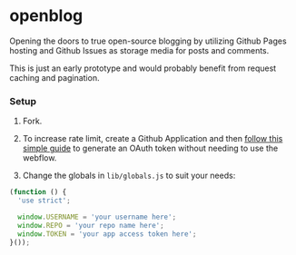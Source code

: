 # openblog

Opening the doors to true open-source blogging by utilizing Github Pages hosting and Github Issues as storage media for posts and comments.

This is just an early prototype and would probably benefit from request caching and pagination.

### Setup

1. Fork.

2. To increase rate limit, create a Github Application and then [follow this simple guide](https://developer.github.com/changes/2012-12-06-create-authorization-for-app/) to generate an OAuth token without needing to use the webflow.

3. Change the globals in `lib/globals.js` to suit your needs:

```javascript
(function () {
  'use strict';

  window.USERNAME = 'your username here';
  window.REPO = 'your repo name here';
  window.TOKEN = 'your app access token here';
}());
```

